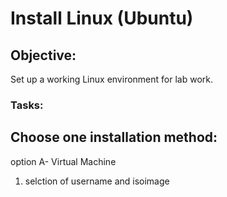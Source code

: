 # Install Linux (Ubuntu)
## Objective:
 Set up a working Linux environment for lab work.

### Tasks:

## Choose one installation method:
 option A- Virtual Machine

 1. selction of username and isoimage
 




